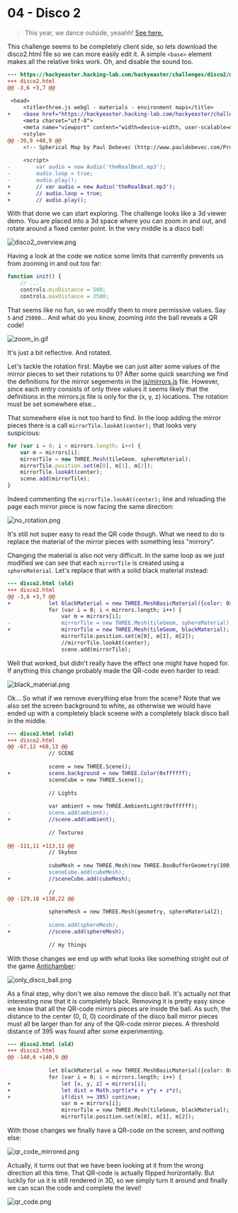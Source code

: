 # 04 - Disco 2

> This year, we dance outside, yeaahh! [See here.](disco2.html)

This challenge seems to be completely client side, so lets download
the disco2.html file so we can more easily edit it. A simple `<base>`
element makes all the relative links work. Oh, and disable the sound
too.

```diff
--- https://hackyeaster.hacking-lab.com/hackyeaster/challenges/disco2/disco2.html
+++ disco2.html
@@ -3,6 +3,7 @@
 
 <head>
     <title>three.js webgl - materials - environment maps</title>
+    <base href="https://hackyeaster.hacking-lab.com/hackyeaster/challenges/disco2/">
     <meta charset="utf-8">
     <meta name="viewport" content="width=device-width, user-scalable=no, minimum-scale=1.0, maximum-scale=1.0">
     <style>
@@ -39,9 +40,9 @@
     <!-- Spherical Map by Paul Debevec (http://www.pauldebevec.com/Probes/)  -->
 
     <script>
-        var audio = new Audio('theRealBeat.mp3');
-        audio.loop = true;
-        audio.play();
+        // var audio = new Audio('theRealBeat.mp3');
+        // audio.loop = true;
+        // audio.play();
```

With that done we can start exploring. The challenge looks like a 3d viewer
demo. You are placed into a 3d space where you can zoom in and out, and rotate
around a fixed center point. In the very middle is a disco ball:

![disco2_overview.png](disco2_overview.png)

Having a look at the code we notice some limits that currently
prevents us from zooming in and out too far:

```js
function init() {
    // ...
    controls.minDistance = 500;
    controls.maxDistance = 2500;
```

That seems like no fun, so we modify them to more permissive
values. Say `5` and `25000`... And what do you know, zooming 
*into* the ball reveals a QR code!

![zoom_in.gif](zoom_in.gif)

It's just a bit reflective. And rotated.

Let's tackle the rotation first. Maybe we can just alter some values of the
mirror pieces to set their rotations to 0? After some quick searching we find
the definitions for the mirror segements in the [js/mirrors.js](https://hackyeaster.hacking-lab.com/hackyeaster/challenges/disco2/js/mirrors.js)
file. However, since each entry consists of only three values it seems likely
that the definitions in the mirrors.js file is only for the (x, y, z)
locations. The rotation must be set somewhere else...

That somewhere else is not too hard to find. In the loop adding the mirror
pieces there is a call `mirrorTile.lookAt(center);` that looks very
suspicious:

```js
for (var i = 0; i < mirrors.length; i++) {
    var m = mirrors[i];
    mirrorTile = new THREE.Mesh(tileGeom, sphereMaterial);
    mirrorTile.position.set(m[0], m[1], m[2]);
    mirrorTile.lookAt(center);
    scene.add(mirrorTile);
}
```

Indeed commenting the `mirrorTile.lookAt(center);` line and
reloading the page each mirror piece is now facing the same
direction:

![no_rotation.png](no_rotation.png)

It's still not super easy to read the QR code though. What
we need to do is replace the material of the mirror pieces
with something less "mirrory".

Changing the material is also not very difficult. In the same
loop as we just modified we can see that each `mirrorTile` is
created using a `sphereMaterial`. Let's replace that with a
solid black material instead:

```diff
--- disco2.html (old)
+++ disco2.html
@@ -3,6 +3,7 @@
+            let blackMaterial = new THREE.MeshBasicMaterial({color: 0x000000});
             for (var i = 0; i < mirrors.length; i++) {
                 var m = mirrors[i];
-                mirrorTile = new THREE.Mesh(tileGeom, sphereMaterial);
+                mirrorTile = new THREE.Mesh(tileGeom, blackMaterial);
                 mirrorTile.position.set(m[0], m[1], m[2]);
                 //mirrorTile.lookAt(center);
                 scene.add(mirrorTile);

```

Well that worked, but didn't really have the effect one might have
hoped for. If anything this change probably made the QR-code even
harder to read:

![black_material.png](black_material.png)

Ok... So what if we remove everything else from the scene? Note that
we also set the screen background to white, as otherwise we would have
ended up with a completely black sceene with a completely black disco
ball in the middle.

```diff
--- disco2.html (old)
+++ disco2.html
@@ -67,12 +68,13 @@
             // SCENE
 
             scene = new THREE.Scene();
+            scene.background = new THREE.Color(0xffffff);
             sceneCube = new THREE.Scene();
 
             // Lights
 
             var ambient = new THREE.AmbientLight(0xffffff);
-            scene.add(ambient);
+            //scene.add(ambient);
 
             // Textures
 
@@ -111,11 +113,11 @@
             // Skybox
 
             cubeMesh = new THREE.Mesh(new THREE.BoxBufferGeometry(100, 100, 100), cubeMaterial);
-            sceneCube.add(cubeMesh);
+            //sceneCube.add(cubeMesh);
 
             //
@@ -129,18 +130,22 @@
 
             sphereMesh = new THREE.Mesh(geometry, sphereMaterial2);
 
-            scene.add(sphereMesh);
+            //scene.add(sphereMesh);
 
             // my things
```

With those changes we end up with what looks like something stright out of the game
[Antichamber](http://www.antichamber-game.com/):

![only_disco_ball.png](only_disco_ball.png)

As a final step, why don't we also remove the disco ball. It's actually not that
interesting now that it is completely black. Removing it is pretty easy since we
know that all the QR-code mirrors pieces are inside the ball. As such, the distance
to the center (0, 0, 0) coordinate of the disco ball mirror pieces must all be
larger than for any of the QR-code mirror pieces. A threshold distance of 395
was found after some experimenting.

```diff
--- disco2.html (old)
+++ disco2.html
@@ -140,6 +140,9 @@
                 
             let blackMaterial = new THREE.MeshBasicMaterial({color: 0x000000});
             for (var i = 0; i < mirrors.length; i++) {
+                let [x, y, z] = mirrors[i];
+                let dist = Math.sqrt(x*x + y*y + z*z);
+                if(dist >= 395) continue;
                 var m = mirrors[i];
                 mirrorTile = new THREE.Mesh(tileGeom, blackMaterial);
                 mirrorTile.position.set(m[0], m[1], m[2]);

```

With those changes we finally have a QR-code on the screen, and nothing else:

![qr_code_mirrored.png](qr_code_mirrored.png)

Actually, it turns out that we have been looking at it from the wrong direction
all this time. That QR-code is actually flipped horizontally. But luckily for us
it is still rendered in 3D, so we simply turn it around and finally we can scan
the code and complete the level!

![qr_code.png](qr_code.png)
